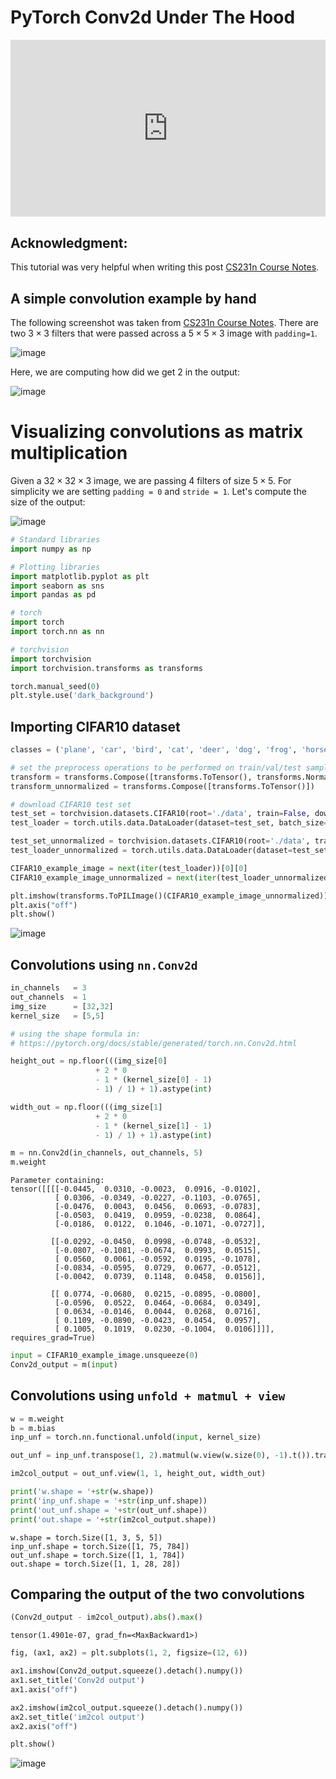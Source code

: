 # PyTorch Conv2d Under The Hood

<head>
  <link rel="stylesheet" href="https://cdn.jsdelivr.net/npm/katex@0.16.8/dist/katex.min.css">
  <script src="https://cdn.jsdelivr.net/npm/katex@0.16.8/dist/katex.min.js"></script>
  <script src="https://cdn.jsdelivr.net/npm/katex@0.16.8/dist/contrib/auto-render.min.js"></script>
</head>

<div style="position: relative; padding-bottom: 56.25%; height: 0; overflow: hidden;">
  <iframe style="position: absolute; top: 0; left: 0; width: 100%; height: 100%;" src="https://www.youtube.com/embed/j19Wdlu7Rtg" frameborder="0" allowfullscreen></iframe>
</div>


## Acknowledgment:
This tutorial was very helpful when writing this post [CS231n Course Notes](https://cs231n.github.io/convolutional-networks/).

## A simple convolution example by hand
The following screenshot was taken from [CS231n Course Notes](https://cs231n.github.io/convolutional-networks/). There are two $3 \times 3$ filters that were passed across a $5 \times 5 \times 3$ image with `padding=1`.

![image](https://github.com/user-attachments/assets/03fcb2cd-a3be-4dc6-9e50-60f50f4f1aac)

Here, we are computing how did we get $2$ in the output:

![image](https://github.com/user-attachments/assets/7f6d30ae-e37c-49c7-8564-0377eafc33cd)

# Visualizing convolutions as matrix multiplication
Given a $32 \times 32 \times 3$ image, we are passing $4$ filters of size $5 \times 5$. For simplicity we are setting `padding = 0` and `stride = 1`. Let's compute the size of the output:

![image](https://github.com/user-attachments/assets/47fda0f3-c12c-4b6a-b171-54851c740c03)

```python
# Standard libraries
import numpy as np

# Plotting libraries
import matplotlib.pyplot as plt
import seaborn as sns
import pandas as pd

# torch
import torch
import torch.nn as nn

# torchvision
import torchvision
import torchvision.transforms as transforms
```

```python
torch.manual_seed(0)
plt.style.use('dark_background')
```

## Importing CIFAR10 dataset

```python
classes = ('plane', 'car', 'bird', 'cat', 'deer', 'dog', 'frog', 'horse', 'ship', 'truck')

# set the preprocess operations to be performed on train/val/test samples
transform = transforms.Compose([transforms.ToTensor(), transforms.Normalize((0.5, 0.5, 0.5), (0.5, 0.5, 0.5))])
transform_unnormalized = transforms.Compose([transforms.ToTensor()])

# download CIFAR10 test set
test_set = torchvision.datasets.CIFAR10(root='./data', train=False, download=True, transform=transform)
test_loader = torch.utils.data.DataLoader(dataset=test_set, batch_size=32, shuffle=False)

test_set_unnormalized = torchvision.datasets.CIFAR10(root='./data', train=False, download=False, transform=transform_unnormalized)
test_loader_unnormalized = torch.utils.data.DataLoader(dataset=test_set_unnormalized, batch_size=32, shuffle=False)

CIFAR10_example_image = next(iter(test_loader))[0][0]
CIFAR10_example_image_unnormalized = next(iter(test_loader_unnormalized))[0][10]

plt.imshow(transforms.ToPILImage()(CIFAR10_example_image_unnormalized))
plt.axis("off")
plt.show()
```

![image](https://github.com/user-attachments/assets/c98eceb2-6780-4015-bf30-5e16bebb2d13)

## Convolutions using `nn.Conv2d`

```python
in_channels   = 3
out_channels  = 1
img_size      = [32,32]
kernel_size   = [5,5]
```

```python
# using the shape formula in:
# https://pytorch.org/docs/stable/generated/torch.nn.Conv2d.html

height_out = np.floor(((img_size[0]
                   + 2 * 0
                   - 1 * (kernel_size[0] - 1)
                   - 1) / 1) + 1).astype(int)

width_out = np.floor(((img_size[1]
                   + 2 * 0
                   - 1 * (kernel_size[1] - 1)
                   - 1) / 1) + 1).astype(int)
```

```python
m = nn.Conv2d(in_channels, out_channels, 5)
m.weight
```

```console
Parameter containing:
tensor([[[[-0.0445,  0.0310, -0.0023,  0.0916, -0.0102],
          [ 0.0306, -0.0349, -0.0227, -0.1103, -0.0765],
          [-0.0476,  0.0043,  0.0456,  0.0693, -0.0783],
          [-0.0503,  0.0419,  0.0959, -0.0238,  0.0864],
          [-0.0186,  0.0122,  0.1046, -0.1071, -0.0727]],

         [[-0.0292, -0.0450,  0.0998, -0.0748, -0.0532],
          [-0.0807, -0.1081, -0.0674,  0.0993,  0.0515],
          [ 0.0560,  0.0061, -0.0592,  0.0195, -0.1078],
          [-0.0834, -0.0595,  0.0729,  0.0677, -0.0512],
          [-0.0042,  0.0739,  0.1148,  0.0458,  0.0156]],

         [[ 0.0774, -0.0680,  0.0215, -0.0895, -0.0800],
          [-0.0596,  0.0522,  0.0464, -0.0684,  0.0349],
          [ 0.0634, -0.0146,  0.0044,  0.0268,  0.0716],
          [ 0.1109, -0.0890, -0.0423,  0.0454,  0.0957],
          [ 0.1005,  0.1019,  0.0230, -0.1004,  0.0106]]]], requires_grad=True)
```

```python
input = CIFAR10_example_image.unsqueeze(0)
Conv2d_output = m(input)
```

## Convolutions using `unfold + matmul + view`

```python
w = m.weight
b = m.bias
inp_unf = torch.nn.functional.unfold(input, kernel_size)

out_unf = inp_unf.transpose(1, 2).matmul(w.view(w.size(0), -1).t()).transpose(1, 2) + b

im2col_output = out_unf.view(1, 1, height_out, width_out)

print('w.shape = '+str(w.shape))
print('inp_unf.shape = '+str(inp_unf.shape))
print('out_unf.shape = '+str(out_unf.shape))
print('out.shape = '+str(im2col_output.shape))
```

```console
w.shape = torch.Size([1, 3, 5, 5])
inp_unf.shape = torch.Size([1, 75, 784])
out_unf.shape = torch.Size([1, 1, 784])
out.shape = torch.Size([1, 1, 28, 28])
```

## Comparing the output of the two convolutions

```python
(Conv2d_output - im2col_output).abs().max()
```

```console
tensor(1.4901e-07, grad_fn=<MaxBackward1>)
```

```python
fig, (ax1, ax2) = plt.subplots(1, 2, figsize=(12, 6))

ax1.imshow(Conv2d_output.squeeze().detach().numpy())
ax1.set_title('Conv2d output')
ax1.axis("off")

ax2.imshow(im2col_output.squeeze().detach().numpy())
ax2.set_title('im2col output')
ax2.axis("off")

plt.show()
```

![image](https://github.com/user-attachments/assets/504912e6-ac5f-482a-990f-11b6518fdfda)


<script>
  document.addEventListener("DOMContentLoaded", function() {
    renderMathInElement(document.body, {
      delimiters: [
        {left: '$$', right: '$$', display: true}, // Display math (e.g., equations on their own line)
        {left: '$', right: '$', display: false},  // Inline math (e.g., within a sentence)
        {left: '\\(', right: '\\)', display: false}, // Another way to write inline math
        {left: '\\[', right: '\\]', display: true}   // Another way to write display math
      ]
    });
  });
</script>
